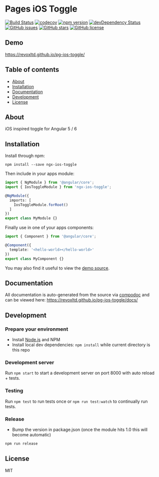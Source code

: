 # Pages iOS Toggle
[![Build Status](https://travis-ci.org/revoxltd/pg-ios-toggle.svg?branch=master)](https://travis-ci.org/revoxltd/pg-ios-toggle)
[![codecov](https://codecov.io/gh/revoxltd/pg-ios-toggle/branch/master/graph/badge.svg)](https://codecov.io/gh/revoxltd/pg-ios-toggle)
[![npm version](https://badge.fury.io/js/ngx-ios-toggle.svg)](http://badge.fury.io/js/ngx-ios-toggle)
[![devDependency Status](https://david-dm.org/revoxltd/pg-ios-toggle/dev-status.svg)](https://david-dm.org/revoxltd/pg-ios-toggle?type=dev)
[![GitHub issues](https://img.shields.io/github/issues/revoxltd/pg-ios-toggle.svg)](https://github.com/revoxltd/pg-ios-toggle/issues)
[![GitHub stars](https://img.shields.io/github/stars/revoxltd/pg-ios-toggle.svg)](https://github.com/revoxltd/pg-ios-toggle/stargazers)
[![GitHub license](https://img.shields.io/badge/license-MIT-blue.svg)](https://raw.githubusercontent.com/revoxltd/pg-ios-toggle/master/LICENSE)

## Demo
https://revoxltd.github.io/pg-ios-toggle/

## Table of contents

- [About](#about)
- [Installation](#installation)
- [Documentation](#documentation)
- [Development](#development)
- [License](#license)

## About

iOS inspired toggle for Angular 5 / 6

## Installation

Install through npm:
```
npm install --save ngx-ios-toggle
```

Then include in your apps module:

```typescript
import { NgModule } from '@angular/core';
import { IosToggleModule } from 'ngx-ios-toggle';

@NgModule({
  imports: [
    IosToggleModule.forRoot()
  ]
})
export class MyModule {}
```

Finally use in one of your apps components:
```typescript
import { Component } from '@angular/core';

@Component({
  template: '<hello-world></hello-world>'
})
export class MyComponent {}
```

You may also find it useful to view the [demo source](https://github.com/revoxltd/pg-ios-toggle/blob/master/demo/demo.component.ts).

## Documentation
All documentation is auto-generated from the source via [compodoc](https://compodoc.github.io/compodoc/) and can be viewed here:
https://revoxltd.github.io/pg-ios-toggle/docs/

## Development

### Prepare your environment
* Install [Node.js](http://nodejs.org/) and NPM
* Install local dev dependencies: `npm install` while current directory is this repo

### Development server
Run `npm start` to start a development server on port 8000 with auto reload + tests.

### Testing
Run `npm test` to run tests once or `npm run test:watch` to continually run tests.

### Release
* Bump the version in package.json (once the module hits 1.0 this will become automatic)
```bash
npm run release
```

## License

MIT
